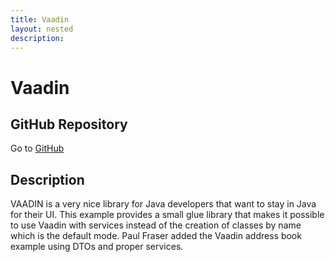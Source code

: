 ```yaml
---
title: Vaadin
layout: nested
description:
---
```


#  Vaadin

## GitHub Repository

Go to [GitHub](https://github.com/osgi/osgi.enroute.examples.vaadin)

## Description

VAADIN is a very nice library for Java developers that want to stay in Java for their UI. This example provides a small glue library that makes it possible to use Vaadin with services instead of the creation of classes by name which is the default mode. Paul Fraser added the Vaadin address book example using DTOs and proper services.